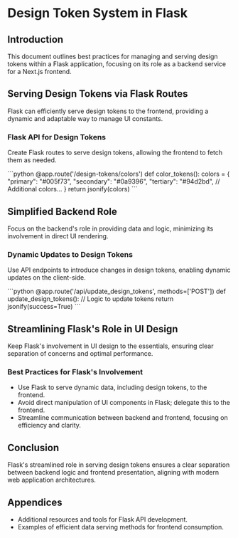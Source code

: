 # Design Token System in Flask

## Introduction
This document outlines best practices for managing and serving design tokens within a Flask application, focusing on its role as a backend service for a Next.js frontend.

## Serving Design Tokens via Flask Routes
Flask can efficiently serve design tokens to the frontend, providing a dynamic and adaptable way to manage UI constants.

### Flask API for Design Tokens
Create Flask routes to serve design tokens, allowing the frontend to fetch them as needed.

\```python
@app.route('/design-tokens/colors')
def color_tokens():
    colors = {
        "primary": "#005f73",
        "secondary": "#0a9396",
        "tertiary": "#94d2bd",
        // Additional colors...
    }
    return jsonify(colors)
\```

## Simplified Backend Role
Focus on the backend's role in providing data and logic, minimizing its involvement in direct UI rendering.

### Dynamic Updates to Design Tokens
Use API endpoints to introduce changes in design tokens, enabling dynamic updates on the client-side.

\```python
@app.route('/api/update_design_tokens', methods=['POST'])
def update_design_tokens():
    // Logic to update tokens
    return jsonify(success=True)
\```

## Streamlining Flask's Role in UI Design
Keep Flask's involvement in UI design to the essentials, ensuring clear separation of concerns and optimal performance.

### Best Practices for Flask's Involvement
- Use Flask to serve dynamic data, including design tokens, to the frontend.
- Avoid direct manipulation of UI components in Flask; delegate this to the frontend.
- Streamline communication between backend and frontend, focusing on efficiency and clarity.

## Conclusion
Flask's streamlined role in serving design tokens ensures a clear separation between backend logic and frontend presentation, aligning with modern web application architectures.

## Appendices
- Additional resources and tools for Flask API development.
- Examples of efficient data serving methods for frontend consumption.
